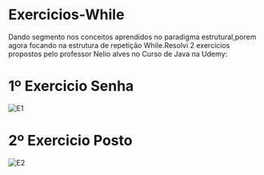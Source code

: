 # Exercicios-While

Dando segmento nos conceitos aprendidos no paradigma estrutural,porem agora focando na estrutura de repetição While.Resolvi 2 exercicios propostos pelo professor Nelio alves no Curso de Java na Udemy:

# 1º Exercicio Senha

![E1](https://user-images.githubusercontent.com/107453279/201246721-a42e7e8c-ca91-4547-a6c6-f181b04bc1d3.png)

# 2º Exercicio Posto

![E2](https://user-images.githubusercontent.com/107453279/201246994-0f49f13a-c0cf-4a32-97ea-14294effc6d7.png)

